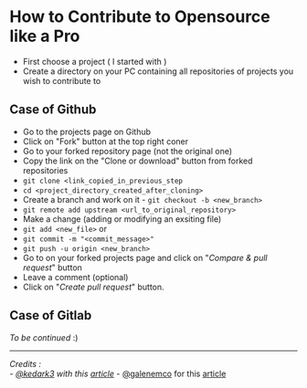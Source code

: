 # How to Contribute to Opensource like a Pro

- First choose a project ( I started with )
- Create a directory on your PC containing all repositories of projects you wish to contribute to

## Case of Github

- Go to the projects page on Github
- Click on "Fork" button at the top right coner
- Go to your forked repository page (not the original one)
- Copy the link on the "Clone or download" button from forked repositories
- `git clone <link_copied_in_previous_step`
- `cd <project_directory_created_after_cloning>`
- Create a branch and work on it - `git checkout -b <new_branch>`
- `git remote add upstream <url_to_original_repository>`
- Make a change (adding or modifying an exsiting file)
- `git add <new_file>` or
- `git commit -m "<commit_message>"`
- `git push -u origin <new_branch>`
- Go to on your forked projects page and click on "*Compare & pull request*" button
- Leave a comment (optional)
- Click on "*Create pull request*" button.

## Case of Gitlab

*To be continued* :)

***

*Credits : <br>
    - [@kedark3](https://github.com/kedark3) with this [article](https://opensource.com/article/19/7/create-pull-request-github?utm_campaign=intrel)*
    - [@galenemco](https://twitter.com/galenemco) for this [article](https://opensource.com/article/19/11/first-open-source-contribution-fork-clone)
